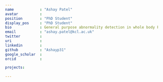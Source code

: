 ```yaml
---
name            : "Ashay Patel"
avatar          : 
position        : "PhD Student"
display_pos     : "PhD Student"
bio             : General purpose abnormality detection in whole body PET 
email           : "ashay.patel@kcl.ac.uk"
twitter         :
uri             :
linkedin        :
github          : "Ashayp31"
google_scholar  :
orcid           :

projects:
 
---
```



